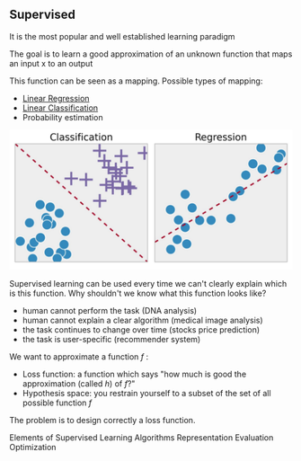 ## Supervised 



It is the most popular and well established learning paradigm

The goal is to learn a good approximation of an unknown function that maps an input x to an output

This function can be seen as a mapping. Possible types of mapping: 

- [Linear Regression](01.Linear%20Regression.md) 
- [Linear Classification](02.Linear%20Classification.md) 
- Probability estimation

![](67c2f9d9f51d61faccb77447136040fb.png)


Supervised learning can be used every time we can't clearly explain which is this function. Why shouldn't we know what this function looks like? 

- human cannot perform the task (DNA analysis)
- human cannot explain a clear algorithm (medical image analysis)
- the task continues to change over time (stocks price prediction)
- the task is user-specific (recommender system)

We want to approximate a function $f$ : 

- Loss function: a function which says "how much is good the approximation (called $h$) of $f$?"
- Hypothesis space: you restrain yourself to a subset of the set of all possible function $f$ 


The problem is to design correctly a loss function. 







Elements of Supervised Learning Algorithms
Representation
Evaluation
Optimization

